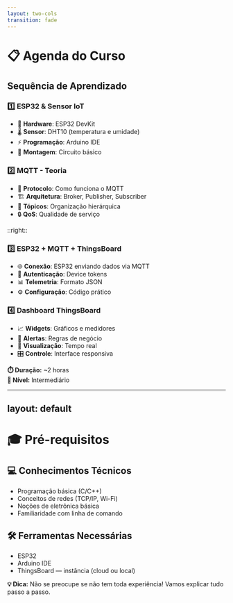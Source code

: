 ```yaml
---
layout: two-cols
transition: fade
---
```


<div class="flex flex-col items-left justify-center h-full">

# 📋 Agenda do Curso

## Sequência de Aprendizado

<v-clicks>

### 1️⃣ **ESP32 & Sensor IoT** 
- 🔌 **Hardware**: ESP32 DevKit
- 🌡️ **Sensor**: DHT10 (temperatura e umidade)
- ⚡ **Programação**: Arduino IDE
- 🔧 **Montagem**: Circuito básico

### 2️⃣ **MQTT - Teoria** 
- 📡 **Protocolo**: Como funciona o MQTT
- 🏗️ **Arquitetura**: Broker, Publisher, Subscriber
- 📂 **Tópicos**: Organização hierárquica
- 🔒 **QoS**: Qualidade de serviço

</v-clicks>

</div>

::right::

<div class="flex flex-col items-left justify-center h-full">

<v-clicks>

### 3️⃣ **ESP32 + MQTT + ThingsBoard**
- 🌐 **Conexão**: ESP32 enviando dados via MQTT
- 🔑 **Autenticação**: Device tokens
- 📊 **Telemetria**: Formato JSON
- ⚙️ **Configuração**: Código prático

### 4️⃣ **Dashboard ThingsBoard**
- 📈 **Widgets**: Gráficos e medidores
- 🚨 **Alertas**: Regras de negócio
- 👀 **Visualização**: Tempo real
- 🎛️ **Controle**: Interface responsiva

</v-clicks>

<div class="mt-8 p-4 bg-blue-600 rounded-lg text-sm">
  <strong>⏱️ Duração:</strong> ~2 horas<br>
  <strong>🎯 Nível:</strong> Intermediário
</div>

</div>

---
layout: default
---

# 🎓 Pré-requisitos

<div class="grid grid-cols-2 gap-6 mt-6">

<div>

## 💻 Conhecimentos Técnicos
- Programação básica (C/C++)
- Conceitos de redes (TCP/IP, Wi-Fi)
- Noções de eletrônica básica
- Familiaridade com linha de comando

</div>

<div>

## 🛠️ Ferramentas Necessárias
- ESP32
- Arduino IDE
- ThingsBoard — instância (cloud ou local)

</div>
</div>

<div class="mt-8 p-4 bg-red-600 rounded-lg">
<strong>💡 Dica:</strong> Não se preocupe se não tem toda experiência! Vamos explicar tudo passo a passo.
</div>
